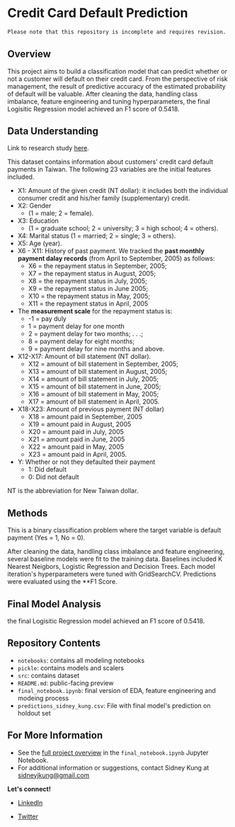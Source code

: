 # Credit Card Default Prediction

```diff
Please note that this repository is incomplete and requires revision.
```

## Overview

This project aims to build a classification model that can predict whether or not a customer will default on their credit card. From the perspective of risk management, the result of predictive accuracy of the estimated probability of default will be valuable. After cleaning the data, handling class imbalance, feature engineering and tuning hyperparameters, the final Logisitic Regression model achieved an F1 score of 0.5418.

## Data Understanding

Link to research study [here](https://archive.ics.uci.edu/ml/datasets/default+of+credit+card+clients).

This dataset contains information about customers' credit card default payments in Taiwan. The following 23 variables are the initial features included.

- X1: Amount of the given credit (NT dollar): it includes both the individual consumer credit and his/her family (supplementary) credit.
- X2: Gender
    - (1 = male; 2 = female).
- X3: Education 
    - (1 = graduate school; 2 = university; 3 = high school; 4 = others).
- X4: Marital status (1 = married; 2 = single; 3 = others).
- X5: Age (year).
- X6 - X11: History of past payment. We tracked the **past monthly payment dalay records** (from April to September, 2005) as follows:
    - X6 = the repayment status in September, 2005; 
    - X7 = the repayment status in August, 2005;
    - X8 = the repayment status in July, 2005;
    - X9 = the repayment status in June 2005;
    - X10 = the repayment status in May, 2005;
    - X11 = the repayment status in April, 2005
- The **measurement scale** for the repayment status is: 
    - -1 = pay duly
    - 1 = payment delay for one month
    - 2 = payment delay for two months; . . .;
    - 8 = payment delay for eight months; 
    - 9 = payment delay for nine months and above.
- X12-X17: Amount of bill statement (NT dollar).
    - X12 = amount of bill statement in September, 2005; 
    - X13 = amount of bill statement in August, 2005;
    - X14 = amount of bill statement in July, 2005;
    - X15 = amount of bill statement in June, 2005;
    - X16 = amount of bill statement in May, 2005;
    - X17 = amount of bill statement in April, 2005.
- X18-X23: Amount of previous payment (NT dollar)
    - X18 = amount paid in September, 2005
    - X19 = amount paid in August, 2005
    - X20 = amount paid in July, 2005
    - X21 = amount paid in June, 2005
    - X22 = amount paid in May, 2005
    - X23 = amount paid in April, 2005.
- Y: Whether or not they defaulted their payment
    - 1: Did default
    - 0: Did not default

NT is the abbreviation for New Taiwan dollar. 

## Methods

This is a binary classification problem where the target variable is default payment (Yes = 1, No = 0).

After cleaning the data, handling class imbalance and feature engineering, several baseline models were fit to the training data. Baselines included K Nearest Neigbors, Logistic Regression and Decision Trees. Each model iteration's hyperparameters were tuned with GridSearchCV. Predictions were evaluated using the **F1 Score.

## Final Model Analysis
the final Logisitic Regression model achieved an F1 score of 0.5418.


## Repository Contents
- `notebooks`: contains all modeling notebooks
- `pickle`: contains models and scalers
- `src`: contains dataset
- `README.md`: public-facing preview
- `final_notebook.ipynb`: final version of EDA, feature engineering and modeing process
- `predictions_sidney_kung.csv`: File with final model's prediction on holdout set

## For More Information
- See the [full project overview](https://github.com/sidneykung/cc_default_prediction/blob/master/final_notebook.ipynb) in the `final_notebook.ipynb` Jupyter Notebook.
- For additional information or suggestions, contact Sidney Kung at [sidneyjkung@gmail.com](mailto:sidneyjkung@gmail.com)

**Let's connect!**

- [LinkedIn](https://www.linkedin.com/in/sidneykung/)

- [Twitter](https://twitter.com/sidney_k98)
